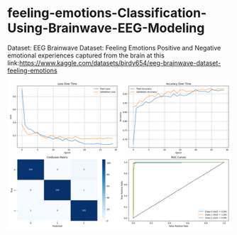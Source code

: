 # feeling-emotions-Classification-Using-Brainwave-EEG-Modeling
Dataset:
EEG Brainwave Dataset: Feeling Emotions
Positive and Negative emotional experiences captured from the brain
at this link:https://www.kaggle.com/datasets/birdy654/eeg-brainwave-dataset-feeling-emotions




![model performance](https://github.com/alirzx/feeling-emotions-Classification-Using-Brainwave-EEG-Modeling/blob/main/EEG-Emotion-CNN_metrics.png?raw=true)
